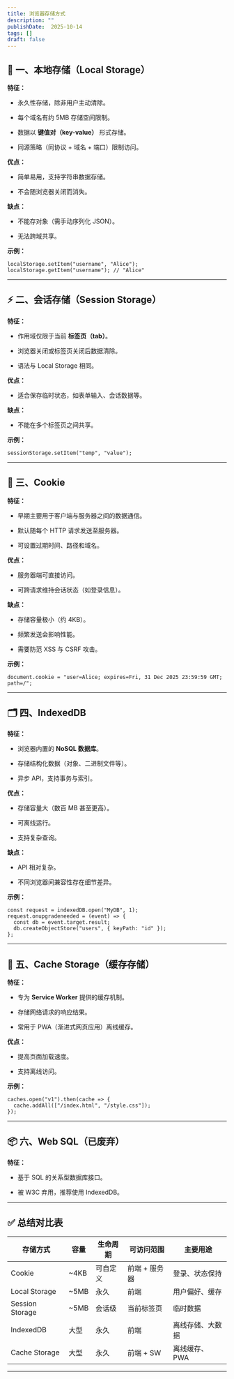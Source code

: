 ```yaml
---
title: 浏览器存储方式
description: ""
publishDate:  2025-10-14
tags: []
draft: false
---
```




## **🧠 一、本地存储（Local Storage）**



**特征：**

- 永久性存储，除非用户主动清除。
    
- 每个域名有约 5MB 存储空间限制。
    
- 数据以 **键值对（key-value）** 形式存储。
    
- 同源策略（同协议 + 域名 + 端口）限制访问。
    

  

**优点：**

- 简单易用，支持字符串数据存储。
    
- 不会随浏览器关闭而消失。
    

  

**缺点：**

- 不能存对象（需手动序列化 JSON）。
    
- 无法跨域共享。
    

  

**示例：**

```
localStorage.setItem("username", "Alice");
localStorage.getItem("username"); // "Alice"
```

---

## **⚡ 二、会话存储（Session Storage）**



**特征：**

- 作用域仅限于当前 **标签页（tab）**。
    
- 浏览器关闭或标签页关闭后数据清除。
    
- 语法与 Local Storage 相同。
    

  

**优点：**

- 适合保存临时状态，如表单输入、会话数据等。
    

  

**缺点：**

- 不能在多个标签页之间共享。
    

  

**示例：**

```
sessionStorage.setItem("temp", "value");
```

---

## **🍪 三、Cookie**



**特征：**

- 早期主要用于客户端与服务器之间的数据通信。
    
- 默认随每个 HTTP 请求发送至服务器。
    
- 可设置过期时间、路径和域名。
    

  

**优点：**

- 服务器端可直接访问。
    
- 可跨请求维持会话状态（如登录信息）。
    

  

**缺点：**

- 存储容量极小（约 4KB）。
    
- 频繁发送会影响性能。
    
- 需要防范 XSS 与 CSRF 攻击。
    

  

**示例：**

```
document.cookie = "user=Alice; expires=Fri, 31 Dec 2025 23:59:59 GMT; path=/";
```

---

## **🗂️ 四、IndexedDB**



**特征：**

- 浏览器内置的 **NoSQL 数据库**。
    
- 存储结构化数据（对象、二进制文件等）。
    
- 异步 API，支持事务与索引。
    

  

**优点：**

- 存储容量大（数百 MB 甚至更高）。
    
- 可离线运行。
    
- 支持复杂查询。
    

  

**缺点：**

- API 相对复杂。
    
- 不同浏览器间兼容性存在细节差异。
    

  

**示例：**

```
const request = indexedDB.open("MyDB", 1);
request.onupgradeneeded = (event) => {
  const db = event.target.result;
  db.createObjectStore("users", { keyPath: "id" });
};
```

---

## **💾 五、Cache Storage（缓存存储）**



**特征：**

- 专为 **Service Worker** 提供的缓存机制。
    
- 存储网络请求的响应结果。
    
- 常用于 PWA（渐进式网页应用）离线缓存。
    

  

**优点：**

- 提高页面加载速度。
    
- 支持离线访问。
    

  

**示例：**

```
caches.open("v1").then(cache => {
  cache.addAll(["/index.html", "/style.css"]);
});
```

---

## **📦 六、Web SQL（已废弃）**



**特征：**

- 基于 SQL 的关系型数据库接口。
    
- 被 W3C 弃用，推荐使用 IndexedDB。

---

## **✅ 总结对比表**

|**存储方式**|**容量**|**生命周期**|**可访问范围**|**主要用途**|
|---|---|---|---|---|
|Cookie|~4KB|可自定义|前端 + 服务器|登录、状态保持|
|Local Storage|~5MB|永久|前端|用户偏好、缓存|
|Session Storage|~5MB|会话级|当前标签页|临时数据|
|IndexedDB|大型|永久|前端|离线存储、大数据|
|Cache Storage|大型|永久|前端 + SW|离线缓存、PWA|

---

